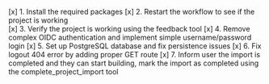 [x] 1. Install the required packages
[x] 2. Restart the workflow to see if the project is working  
[x] 3. Verify the project is working using the feedback tool
[x] 4. Remove complex OIDC authentication and implement simple username/password login
[x] 5. Set up PostgreSQL database and fix persistence issues
[x] 6. Fix logout 404 error by adding proper GET route
[x] 7. Inform user the import is completed and they can start building, mark the import as completed using the complete_project_import tool